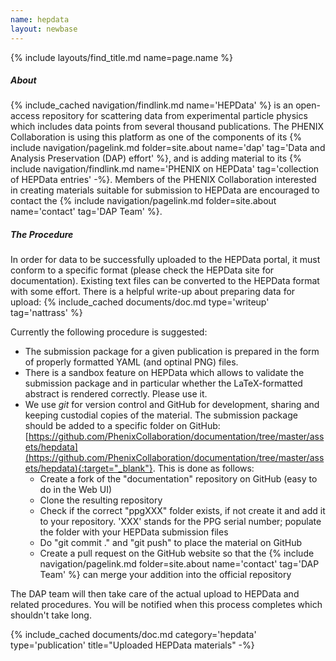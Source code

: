 ```yaml
---
name: hepdata
layout: newbase
---
```

{% include layouts/find_title.md name=page.name %}

##### About
{% include_cached navigation/findlink.md name='HEPData' %} is an open-access repository for
scattering data from experimental particle physics which includes data points from several thousand publications.
The PHENIX Collaboration is using this platform as one of the components of its
{% include navigation/pagelink.md folder=site.about name='dap' tag='Data and Analysis Preservation (DAP) effort' %}, and is adding material to
its {% include navigation/findlink.md name='PHENIX on HEPData' tag='collection of HEPData entries' -%}.
Members of the PHENIX Collaboration interested in creating materials suitable for submission to HEPData
are encouraged to contact the {% include navigation/pagelink.md folder=site.about name='contact' tag='DAP Team' %}.

##### The Procedure
In order for data to be successfully uploaded to the HEPData portal, it must conform to a specific format (please check the HEPData site for documentation). Existing text files can be converted to the HEPData format with some effort. There is a helpful write-up about preparing data for upload:
{% include_cached documents/doc.md type='writeup' tag='nattrass' %}

Currently the following procedure is suggested:
* The submission package for a given publication is prepared in the form of properly formatted YAML (and optinal PNG) files.
* There is a sandbox feature on HEPData which allows to validate the submission package and in particular whether the LaTeX-formatted abstract is rendered correctly. Please use it.
* We use *git* for version control and GitHub for development, sharing and keeping custodial copies of the material. The submission package should be added to a specific folder on GitHub: [https://github.com/PhenixCollaboration/documentation/tree/master/assets/hepdata](https://github.com/PhenixCollaboration/documentation/tree/master/assets/hepdata){:target="_blank"}. This is done as follows:
   * Create a fork of the "documentation" repository on GitHub (easy to do in the Web UI)
   * Clone the resulting repository
   * Check if the correct "ppgXXX" folder exists, if not create it and add it to your repository. 'XXX' stands for the PPG serial number; populate the folder with your HEPData submission files
   * Do "git commit ." and "git push" to place the material on GitHub
   * Create a pull request on the GitHub website so that the {% include navigation/pagelink.md folder=site.about name='contact' tag='DAP Team' %} can merge your addition into the official repository

The DAP team will then take care of the actual upload to HEPData and related procedures. You will be notified when this process completes which shouldn't take long.


{% include_cached documents/doc.md category='hepdata' type='publication' title="Uploaded HEPData materials" -%}
